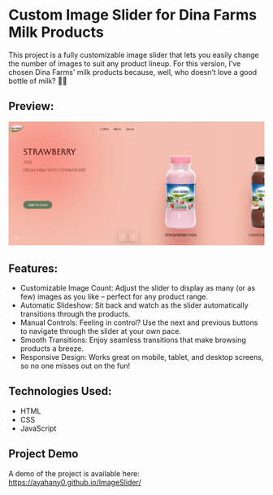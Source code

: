 ﻿# Custom Image Slider for Dina Farms Milk Products

This project is a fully customizable image slider that lets you easily change the number of images to suit any product lineup. For this version, I’ve chosen Dina Farms' milk products because, well, who doesn’t love a good bottle of milk? 🥛💚

## Preview:

![Slider Screenshot](./assets/preview.jpeg)

## Features:

- Customizable Image Count: Adjust the slider to display as many (or as few) images as you like 
– perfect for any product range.
- Automatic Slideshow: Sit back and watch as the slider automatically transitions through the products.
- Manual Controls: Feeling in control? Use the next and previous buttons to navigate through the slider at your own pace.
- Smooth Transitions: Enjoy seamless transitions that make browsing products a breeze.
- Responsive Design: Works great on mobile, tablet, and desktop screens, so no one misses out on the fun!

## Technologies Used:

- HTML
- CSS
- JavaScript

## Project Demo

A demo of the project is available here: https://ayahany0.github.io/ImageSlider/
